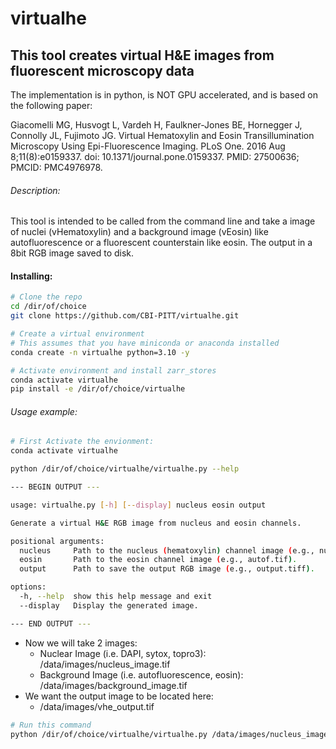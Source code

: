 # virtualhe

## This tool creates virtual H&E images from fluorescent microscopy data

The implementation is in python, is NOT GPU accelerated, and is based on the following paper:

Giacomelli MG, Husvogt L, Vardeh H,  Faulkner-Jones BE, Hornegger J, Connolly JL, Fujimoto JG. Virtual  Hematoxylin and Eosin Transillumination Microscopy Using  Epi-Fluorescence Imaging. PLoS One. 2016 Aug 8;11(8):e0159337. doi:  10.1371/journal.pone.0159337. PMID: 27500636; PMCID: PMC4976978.



###### Description:

This tool is intended to be called from the command line and take a image of nuclei (vHematoxylin) and a background image (vEosin) like autofluorescence or a fluorescent counterstain like eosin. The output in a 8bit RGB image saved to disk. 

#### Installing:

```bash
# Clone the repo
cd /dir/of/choice
git clone https://github.com/CBI-PITT/virtualhe.git

# Create a virtual environment
# This assumes that you have miniconda or anaconda installed
conda create -n virtualhe python=3.10 -y

# Activate environment and install zarr_stores
conda activate virtualhe
pip install -e /dir/of/choice/virtualhe
```



###### Usage example:

```bash
# First Activate the envionment:
conda activate virtualhe

python /dir/of/choice/virtualhe/virtualhe.py --help

--- BEGIN OUTPUT ---

usage: virtualhe.py [-h] [--display] nucleus eosin output

Generate a virtual H&E RGB image from nucleus and eosin channels.

positional arguments:
  nucleus     Path to the nucleus (hematoxylin) channel image (e.g., nucleus.tif).
  eosin       Path to the eosin channel image (e.g., autof.tif).
  output      Path to save the output RGB image (e.g., output.tiff).

options:
  -h, --help  show this help message and exit
  --display   Display the generated image.

--- END OUTPUT ---

```

- Now we will take 2 images:
  - Nuclear Image (i.e. DAPI, sytox, topro3): /data/images/nucleus_image.tif
  - Background Image (i.e. autofluorescence, eosin): /data/images/background_image.tif
- We want the output image to be located here:
  - /data/images/vhe_output.tif

```bash
# Run this command
python /dir/of/choice/virtualhe/virtualhe.py /data/images/nucleus_image.tif /data/images/background_image.tif /data/images/vhe_output.tif
```

